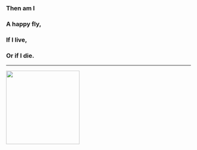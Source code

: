 ### Then am I

### A happy fly,

### If I live,

### Or if I die.

---

<img height="200" src="https://github-readme-stats.vercel.app/api/top-langs/?username=lopo12123&hide_border=true&hide_title=true" alt="">
